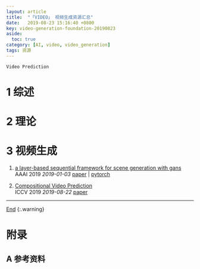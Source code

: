 ```yaml
---
layout: article
title:  "「VIDEO」 视频生成资源汇总"
date:   2019-08-23 15:16:40 +0800
key: video-generation-foundation-20190823
aside:
  toc: true
category: [AI, video, video_generation]
tags: 资源
---
```

<span id='head'></span>


<!--more-->
`Video Prediction`    

# 1 综述

# 2 理论

# 3 视频生成

1.  [a layer-based sequential framework for scene generation with gans](http://cn.arxiv.org/abs/1901.00671)  
AAAI 2019 *2019-01-03* [paper](https://arxiv.org/abs/1901.00671) | [pytorch](https://github.com/0zgur0/Seq_Scene_Gen)  

1. [Compositional Video Prediction](http://cn.arxiv.org/abs/1908.08522)     
ICCV 2019 *2019-08-22* [paper](https://arxiv.org/abs/1908.08522)    





-------------------  
[End](#head)
{:.warning}  


# 附录
## A 参考资料
